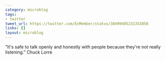 ```yaml
---
category: microblog
tags:
- twitter
tweet_url: https://twitter.com/ExMember/status/38499485231353856
links: []
layout: microblog
---
```

"It's safe to talk openly and honestly with people because they're not really listening." Chuck Lorre
